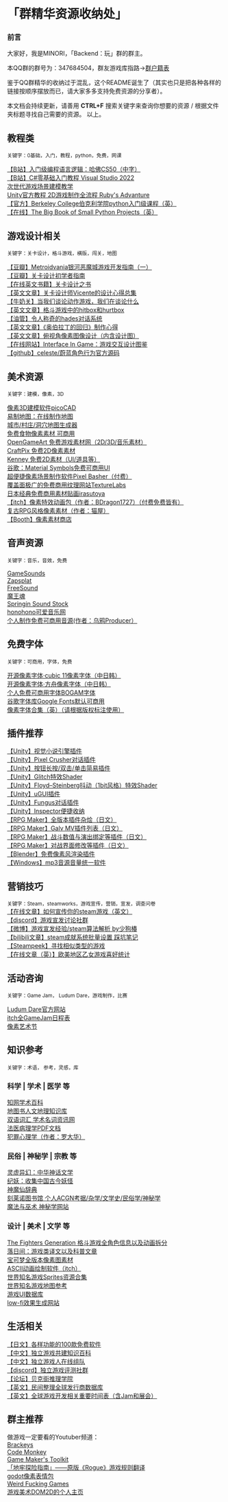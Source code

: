 # 「群精华资源收纳处」

### 前言

大家好，我是MINORI，「Backend：玩」群的群主。
  
本QQ群的群号为：347684504，群友游戏库指路→[群户籍表](https://docs.qq.com/sheet/DTkVWQm5jU2hNV2RN?tab=BB08J2)  
  
鉴于QQ群精华的收纳过于混乱，这个README诞生了（其实也只是把各种各样的链接按顺序摆放而已，请大家多多支持免费资源的分享者）。  
  
本文档会持续更新，请善用 **CTRL+F** 搜索关键字来查询你想要的资源 / 根据文件夹标题寻找自己需要的资源。
以上。  

## 教程类
<sub>关键字：0基础，入门，教程，python，免费，网课 </sub>  
  
[【B站】入门级编程语言逻辑：哈佛CS50（中字）](https://www.bilibili.com/video/BV1Rb411378V?spm_id_from=333.337.search-card.all.click&vd_source=c9a0433a81dc461ef29c7d080bbc03eb)  
[【B站】C#零基础入门教程 Visual Studio 2022](https://www.bilibili.com/video/BV1NA4y1R7vL?p=1&vd_source=c9a0433a81dc461ef29c7d080bbc03eb)  
[次世代游戏场景建模教学](https://www.aboutcg.org/courseDetails/1357/introduce)  
[Unity官方教程 2D游戏制作全流程 Ruby's Advanture](https://learn.unity.com/project/ruby-s-adventure-2d-chu-xue-zhe)  
[【官方】Berkeley College伯克利学院python入门级课程（英）](https://inst.eecs.berkeley.edu/~cs61a/fa20/)  
[【在线】The Big Book of Small Python Projects（英）](https://inventwithpython.com/bigbookpython/)  

## 游戏设计相关  
<sub>关键字：关卡设计，格斗游戏，横版，闯关，地图</sub> 
  
[【豆瓣】Metroidvania银河恶魔城游戏开发指南（一）](https://www.douban.com/group/topic/258108665/?_i=509193694987b49)  
[【豆瓣】关卡设计初学者指南](https://www.douban.com/group/topic/258342217/?_i=509193124987b49)  
[【在线英文书籍】关卡设计之书](https://book.leveldesignbook.com/)  
[【英文文章】关卡设计师Vicente的设计心得总集](https://trello.com/b/AM3ZOmAd/level-design-compendium)  
[【牛奶关】当我们谈论动作游戏，我们在谈论什么](https://cowlevel.net/article/2007375)  
[【英文文章】格斗游戏中的hitbox和hurtbox](https://strangewire.blogspot.com/2018/05/hitboxes-and-hurtboxes-in-unity.html?m=1)  
[【油管】令人称奇的hades对话系统](https://www.youtube.com/watch?v=bwdYL0KFA_U&t=645s)  
[【英文文章】《奥伯拉丁的回归》制作心得](https://forums.tigsource.com/index.php?action=profile%3Bu%3D3073%3Bsa%3DshowPosts)  
[【英文文章】俯视角像素图像设计（内含设计图）](https://www.slynyrd.com/blog/2021/11/30/pixelblog-35-top-down-interiors)  
[【在线网站】Interface In Game：游戏交互设计图鉴](https://interfaceingame.com/games)  
[【github】celeste/蔚蓝角色行为官方源码](https://github.com/NoelFB/Celeste/blob/master/Source/Player/Player.cs)  

## 美术资源
<sub>关键字：建模，像素，3D</sub> 
  
[像素3D建模软件picoCAD](https://johanpeitz.itch.io/picocad?continueFlag=152f96fdb93b73f9819d72d835aada9b)  
[易制地图：在线制作地图](https://www.makeamap.cn/)  
[城市/村庄/洞穴地图生成器](https://watabou.itch.io/)  
[免费食物像素素材 可商用](https://ghostpixxells.itch.io/?continueFlag=1c5bad9124fc452fbc1cacc16257da32)  
[OpenGameArt 免费游戏素材网（2D/3D/音乐素材）](https://opengameart.org/)  
[CraftPix 免费2D像素素材](https://craftpix.net/freebies/)  
[Kenney 免费2D素材（UI/道具等）](https://www.kenney.nl/assets)  
[谷歌：Material Symbols免费可商用UI](https://fonts.google.com/icons)  
[超便捷像素场景制作软件Pixel Basher（付费）](https://pixelbasher.dev/)  
[覆盖面极广的免费商用纹理网站TextureLabs](https://texturelabs.org/)  
[日本经典免费商用素材贴画irasutoya](https://www.irasutoya.com/)  
[【itch】像素特效动画包（作者：BDragon1727）（付费免费皆有）](https://bdragon1727.itch.io/)  
[复古RPG风格像素素材（作者：猫屋）](https://neko.moo.jp/BS/)  
[【Booth】像素素材商店](https://pixelflag.booth.pm/)  

## 音声资源
<sub>关键字：音乐，音效，免费</sub> 
  
[GameSounds](https://gamesounds.xyz/?dir=99Sounds)  
[Zapsplat](https://www.zapsplat.com/)  
[FreeSound](https://freesound.org/)  
[魔王魂](https://maou.audio/)  
[Springin Sound Stock](https://www.springin.org/sound-stock/)  
[honohono可爱音乐网](https://conte-de-fees.com/)  
[个人制作免费可商用音源(作者：乌鸦Producer）](https://www.bilibili.com/video/BV1uFcwe1EDV/)  

## 免费字体
<sub>关键字：可商用，字体，免费</sub> 

[开源像素字体·cubic 11像素字体（中日韩）](https://github.com/ACh-K/Cubic-11)  
[开源像素字体·方舟像素字体（中日韩）](https://takwolf.itch.io/ark-pixel-font)  
[个人免费可商用字体BOGAM字体](https://www.behance.net/gallery/115313329/BOGAM-FREE-BOLD-SANS-SERIF-FONT)  
[谷歌字体库Google Fonts默认可商用](https://fonts.google.com/?preview.text=Seduction%20%20SEDUCTION&preview.text_type=custom)  
[像素字体合集（英）（请根据版权标注使用）](https://www.1001freefonts.com/bitmap-pixel-fonts.php)  

## 插件推荐
[【Unity】视觉小说引擎插件](https://assetstore.unity.com/packages/tools/game-toolkits/visual-novel-engine-2d-cutscene-engine-54342)  
[【Unity】Pixel Crusher对话插件](https://assetstore.unity.com/packages/tools/ai/dialogue-system-for-unity-11672)  
[【Unity】按钮长按/双击/单击简易插件](https://github.com/herbou/Unity_ButtonEvents)  
[【Unity】Glitch特效Shader](https://assetstore.unity.com/packages/vfx/shaders/fullscreen-camera-effects/camera-glitch-effect-shader-105220)  
[【Unity】Floyd–Steinberg抖动（1bit风格）特效Shader](https://github.com/kgjenkins/dither-dream)  
[【Unity】uGUI插件](https://github.com/jesenzhang/unity-ui-extensions)  
[【Unity】Fungus对话插件](https://github.com/snozbot/fungus)  
[【Unity】Inspector便捷收纳](https://github.com/dbrizov/NaughtyAttributes)  
[【RPG Maker】全版本插件杂烩（日文）](https://docs.google.com/spreadsheets/u/1/d/1BnTyJr3Z1WoW4FMKtvKaICl4SQ5ehL5RxTDSV81oVQc/htmlview#)  
[【RPG Maker】Galv MV插件列表（日文）](https://fungamemake.com/mv-plugins-trans-japanese/galv-japanese)  
[【RPG Maker】战斗数值与演出绑定等插件（日文）](https://nine-yusha.com/plugin-sbpicture/)  
[【RPG Maker】对战界面修改等插件（日文）](https://newrpg.seesaa.net/)  
[【Blender】免费像素风渲染插件](https://3dnchu.com/archives/pixel-art-rendering-v1-0/)  
[【Windows】mp3音源音量统一软件](https://mp3gain.sourceforge.net/download.php)  

## 营销技巧
<sub>关键字：Steam，steamworks，游戏宣传，营销，宣发，调查问卷</sub>  
[【在线文章】如何宣传你的steam游戏（英文）](https://howtomarketagame.com/2023/06/06/launching-a-steam-coming-soon-page-the-right-way/)  
[【discord】游戏宣发讨论社群](https://discord.com/invite/NUuMbdBZW4)  
[【微博】游戏宣发经验/steam算法解析 by少狗椿](https://weibo.com/5942266029/MxGKB6u4I)  
[【bilibili文章】steam成就系统批量设置 踩坑笔记](https://www.bilibili.com/read/cv21509449/)  
[【Steampeek】寻找相似类型的游戏](https://steampeek.hu/?appid=435120)  
[【在线文章（英）】欧美地区乙女游戏喜好统计](https://tailortales.wordpress.com/2018/12/03/an-in-depth-look-at-what-otome-players-want/)  

## 活动咨询
<sub>关键字：Game Jam， Ludum Dare，游戏制作，比赛</sub>  
   
[Ludum Dare官方网站](https://ldjam.com/)  
[itch全GameJam日程表](https://itch.io/jams)  
[像素艺术节](https://pixelartpark.com/)  


## 知识参考
<sub>关键字：术语， 参考，灵感，库</sub>  

### 科学 | 学术 | 医学 等
[知网学术百科](https://shuyu.cnki.net/#/)  
[地图书人文地理知识库](https://www.ageeye.cn/)  
[双语词汇 学术名词资讯网](https://terms.naer.edu.tw/download/)  
[法医病理学PDF文档](https://m.douban.com/book/review/14883186/)  
[犯罪心理学（作者：罗大华）](https://www.ziwushuwu.com/xinlixueshuji/fanzui/)  


### 民俗 | 神秘学 | 宗教 等
[灵虚异幻：中华神话文学](https://www.lingxyh.com/)  
[纪妖：收集中国古今妖怪](https://www.cbaigui.com/)  
[神魔仙辞典](https://shimma.info/)  
[刻莱诺图书馆
个人ACGN考据/杂学/文学史/民俗学/神秘学](https://witchstaynight.wixsite.com/kelaino?continueFlag=7ad4ab607ceb75934d3d85d336143692)  
[魔法与巫术 神秘学网站](http://www.imslr.com/forum-201-1.html)  

### 设计 | 美术 | 文学 等
[The Fighters Generation 格斗游戏全角色信息以及动画拆分](https://www.fightersgeneration.com/characters.html)  
[落日间：游戏类译文以及科普文章](http://xpaidia.com/)  
[宝可梦全版本像素图素材](https://pokemondb.net/sprites)  
[ASCII动画绘制软件（itch）](https://jp.itch.io/playscii)  
[世界知名游戏Sprites资源合集](https://www.spriters-resource.com/)  
[世界知名游戏地图参考](https://mapgenie.io/)  
[游戏UI数据库](https://www.gameuidatabase.com/index.php)  
[low-fi效果生成网站](https://www.tooooools.app/)  
  
## 生活相关  
[【日文】各样功能的100款免费软件](https://freesoft-100.com/)  
[【中文】独立游戏共建知识百科](https://docs.qq.com/sheet/DWWtxbVFWZ25OZWJU?tab=BB08J2)  
[【中文】独立游戏人在线组队](https://docs.google.com/spreadsheets/d/1yA3q7QEbpAcl5tL5dBmQ6n9FM2SFvJR0-GexbEze3A8/htmlview?pli=1#)  
[【discord】独立游戏评测社群](https://grux.org/grux-sig-discord/)  
[【论坛】贝克街推理学院](https://www.tuilixy.net/)  
[【英文】民间整理全球发行商数据库](https://docs.google.com/spreadsheets/d/15AN1I1mB67AJkpMuUUfM5ZUALkQmrvrznnPYO5QbqD0/edit#gid=1783327951)  
[【英文】全球游戏开发相关重要时间表（含Jam和展会）](https://gameconfguide.com/calendar/)  

## 群主推荐
做游戏一定要看的Youtuber频道：  
[Brackeys](https://www.youtube.com/c/Brackeys)  
[Code Monkey](https://www.youtube.com/c/CodeMonkeyUnity)  
[Game Maker's Toolkit](https://www.youtube.com/c/MarkBrownGMT)  
[「地牢探险指南」——原版《Rogue》游戏规则翻译](https://nth233.top/posts/2022-03-04-rogue)  
[godot像素表情包](https://kradzilla.itch.io/godot-pixel-art-emoji-pack)  
[Weird Fucking Games](https://wfgames.net/)  
[游戏美术DOM2D的个人主页](http://dom2d.com/)  
